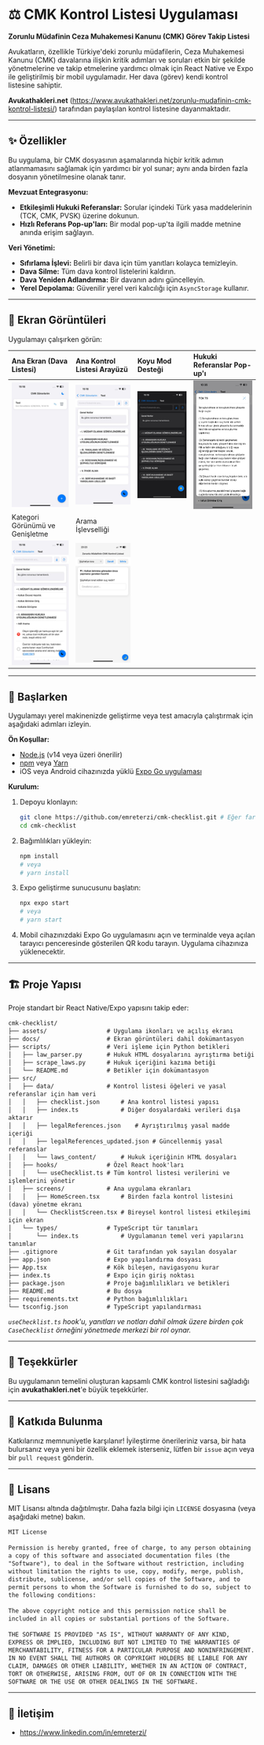 # ⚖️ CMK Kontrol Listesi Uygulaması

**Zorunlu Müdafinin Ceza Muhakemesi Kanunu (CMK) Görev Takip Listesi**

Avukatların, özellikle Türkiye'deki zorunlu müdafilerin, Ceza Muhakemesi Kanunu (CMK) davalarına ilişkin kritik adımları ve soruları etkin bir şekilde yönetmelerine ve takip etmelerine yardımcı olmak için React Native ve Expo ile geliştirilmiş bir mobil uygulamadır. Her dava (görev) kendi kontrol listesine sahiptir.

**Avukathakleri.net** (https://www.avukathakleri.net/zorunlu-mudafinin-cmk-kontrol-listesi/) tarafından paylaşılan kontrol listesine dayanmaktadır.

---

## ✨ Özellikler

Bu uygulama, bir CMK dosyasının aşamalarında hiçbir kritik adımın atlanmamasını sağlamak için yardımcı bir yol sunar; aynı anda birden fazla dosyanın yönetilmesine olanak tanır.

**Mevzuat Entegrasyonu:**

*   **Etkileşimli Hukuki Referanslar:** Sorular içindeki Türk yasa maddelerinin (TCK, CMK, PVSK) üzerine dokunun.
*   **Hızlı Referans Pop-up'ları:** Bir modal pop-up'ta ilgili madde metnine anında erişim sağlayın.

**Veri Yönetimi:**

*   **Sıfırlama İşlevi:** Belirli bir dava için tüm yanıtları kolayca temizleyin.
*   **Dava Silme:** Tüm dava kontrol listelerini kaldırın.
*   **Dava Yeniden Adlandırma:** Bir davanın adını güncelleyin.
*   **Yerel Depolama:** Güvenilir yerel veri kalıcılığı için `AsyncStorage` kullanır.

---

## 📸 Ekran Görüntüleri

Uygulamayı çalışırken görün:

| Ana Ekran (Dava Listesi)                                      | Ana Kontrol Listesi Arayüzü                    | Koyu Mod Desteği                            | Hukuki Referanslar Pop-up'ı                           |
| :------------------------------------------------------------ | :---------------------------------------------- | :------------------------------------------ | :---------------------------------------------------- |
| <img src="docs/images/home-screen.png" alt="Home Screen" width="250"> | <img src="docs/images/main-interface.png" alt="Main Interface" width="250"> | <img src="docs/images/dark-mode.png" alt="Dark Mode" width="250"> | <img src="docs/images/legal-references.png" alt="Legal References" width="250"> |
| Kategori Görünümü ve Genişletme                               | Arama İşlevselliği                                |
| <img src="docs/images/category-view.png" alt="Category View" width="250"> | <img src="docs/images/search-feature.png" alt="Search Feature" width="250"> |

---

## 🚀 Başlarken

Uygulamayı yerel makinenizde geliştirme veya test amacıyla çalıştırmak için aşağıdaki adımları izleyin.

**Ön Koşullar:**

*   [Node.js](https://nodejs.org/en/) (v14 veya üzeri önerilir)
*   [npm](https://www.npmjs.com/) veya [Yarn](https://yarnpkg.com/)
*   iOS veya Android cihazınızda yüklü [Expo Go uygulaması](https://expo.dev/client)

**Kurulum:**

1.  Depoyu klonlayın:
    ```bash
    git clone https://github.com/emreterzi/cmk-checklist.git # Eğer farklıysa kendi repo URL'nizle değiştirin
    cd cmk-checklist
    ```

2.  Bağımlılıkları yükleyin:
    ```bash
    npm install
    # veya
    # yarn install
    ```

3.  Expo geliştirme sunucusunu başlatın:
    ```bash
    npx expo start
    # veya
    # yarn start
    ```

4.  Mobil cihazınızdaki Expo Go uygulamasını açın ve terminalde veya açılan tarayıcı penceresinde gösterilen QR kodu tarayın. Uygulama cihazınıza yüklenecektir.

---

## 🏗️ Proje Yapısı

Proje standart bir React Native/Expo yapısını takip eder:

```
cmk-checklist/
├── assets/                 # Uygulama ikonları ve açılış ekranı
├── docs/                   # Ekran görüntüleri dahil dokümantasyon
├── scripts/                # Veri işleme için Python betikleri
│   ├── law_parser.py       # Hukuk HTML dosyalarını ayrıştırma betiği
│   ├── scrape_laws.py      # Hukuk içeriğini kazıma betiği
│   └── README.md           # Betikler için dokümantasyon
├── src/
│   ├── data/               # Kontrol listesi öğeleri ve yasal referanslar için ham veri
│   │   ├── checklist.json      # Ana kontrol listesi yapısı
│   │   ├── index.ts            # Diğer dosyalardaki verileri dışa aktarır
│   │   ├── legalReferences.json    # Ayrıştırılmış yasal madde içeriği
│   │   ├── legalReferences_updated.json # Güncellenmiş yasal referanslar
│   │   └── laws_content/       # Hukuk içeriğinin HTML dosyaları
│   ├── hooks/              # Özel React hook'ları
│   │   └── useChecklist.ts # Tüm kontrol listesi verilerini ve işlemlerini yönetir
│   ├── screens/            # Ana uygulama ekranları
│   │   ├── HomeScreen.tsx      # Birden fazla kontrol listesini (dava) yönetme ekranı
│   │   └── ChecklistScreen.tsx # Bireysel kontrol listesi etkileşimi için ekran
│   └── types/              # TypeScript tür tanımları
│       └── index.ts            # Uygulamanın temel veri yapılarını tanımlar
├── .gitignore              # Git tarafından yok sayılan dosyalar
├── app.json                # Expo yapılandırma dosyası
├── App.tsx                 # Kök bileşen, navigasyonu kurar
├── index.ts                # Expo için giriş noktası
├── package.json            # Proje bağımlılıkları ve betikleri
├── README.md               # Bu dosya
├── requirements.txt        # Python bağımlılıkları
└── tsconfig.json           # TypeScript yapılandırması
```
*`useChecklist.ts` hook'u, yanıtları ve notları dahil olmak üzere birden çok `CaseChecklist` örneğini yönetmede merkezi bir rol oynar.*

---

## 🙏 Teşekkürler

Bu uygulamanın temelini oluşturan kapsamlı CMK kontrol listesini sağladığı için **avukathakleri.net**'e büyük teşekkürler.

---

## 🤝 Katkıda Bulunma

Katkılarınız memnuniyetle karşılanır! İyileştirme önerileriniz varsa, bir hata bulursanız veya yeni bir özellik eklemek isterseniz, lütfen bir `issue` açın veya bir `pull request` gönderin.

---

## 📄 Lisans

MIT Lisansı altında dağıtılmıştır. Daha fazla bilgi için `LICENSE` dosyasına (veya aşağıdaki metne) bakın.

```
MIT License

Permission is hereby granted, free of charge, to any person obtaining a copy of this software and associated documentation files (the "Software"), to deal in the Software without restriction, including without limitation the rights to use, copy, modify, merge, publish, distribute, sublicense, and/or sell copies of the Software, and to permit persons to whom the Software is furnished to do so, subject to the following conditions:

The above copyright notice and this permission notice shall be included in all copies or substantial portions of the Software.

THE SOFTWARE IS PROVIDED "AS IS", WITHOUT WARRANTY OF ANY KIND, EXPRESS OR IMPLIED, INCLUDING BUT NOT LIMITED TO THE WARRANTIES OF MERCHANTABILITY, FITNESS FOR A PARTICULAR PURPOSE AND NONINFRINGEMENT. IN NO EVENT SHALL THE AUTHORS OR COPYRIGHT HOLDERS BE LIABLE FOR ANY CLAIM, DAMAGES OR OTHER LIABILITY, WHETHER IN AN ACTION OF CONTRACT, TORT OR OTHERWISE, ARISING FROM, OUT OF OR IN CONNECTION WITH THE SOFTWARE OR THE USE OR OTHER DEALINGS IN THE SOFTWARE.
```

---

## 📧 İletişim

*   https://www.linkedin.com/in/emreterzi/
